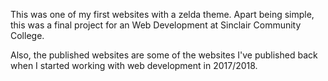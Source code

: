This was one of my first websites with a zelda theme. Apart being simple, this was a final project for an Web Development at Sinclair Community College.

Also, the published websites are some of the websites I've published back when I started working with web development in 2017/2018.
